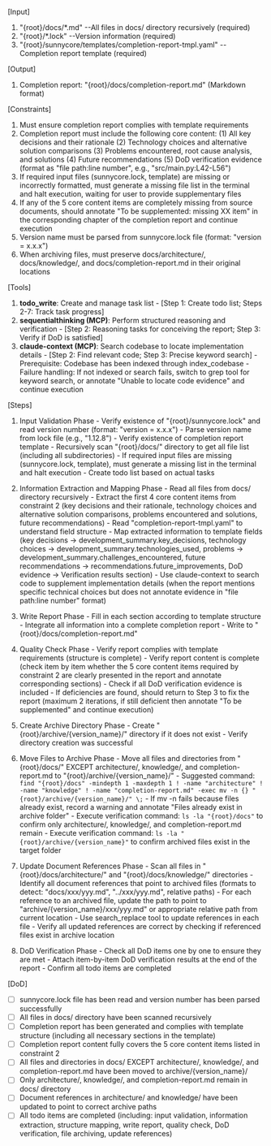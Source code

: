 [Input]
  1. "{root}/docs/*.md" --All files in docs/ directory recursively (required)
  2. "{root}/*.lock" --Version information (required)
  3. "{root}/sunnycore/templates/completion-report-tmpl.yaml" --Completion report template (required)

[Output]
  1. Completion report: "{root}/docs/completion-report.md" (Markdown format)

[Constraints]
  1. Must ensure completion report complies with template requirements
  2. Completion report must include the following core content:
    (1) All key decisions and their rationale
    (2) Technology choices and alternative solution comparisons
    (3) Problems encountered, root cause analysis, and solutions
    (4) Future recommendations
    (5) DoD verification evidence (format as "file path:line number", e.g., "src/main.py:L42-L56")
  3. If required input files (sunnycore.lock, template) are missing or incorrectly formatted, must generate a missing file list in the terminal and halt execution, waiting for user to provide supplementary files
  4. If any of the 5 core content items are completely missing from source documents, should annotate "To be supplemented: missing XX item" in the corresponding chapter of the completion report and continue execution
  5. Version name must be parsed from sunnycore.lock file (format: "version = x.x.x")
  6. When archiving files, must preserve docs/architecture/, docs/knowledge/, and docs/completion-report.md in their original locations

[Tools]
  1. **todo_write**: Create and manage task list
    - [Step 1: Create todo list; Steps 2-7: Track task progress]
  2. **sequentialthinking (MCP)**: Perform structured reasoning and verification
    - [Step 2: Reasoning tasks for conceiving the report; Step 3: Verify if DoD is satisfied]
  3. **claude-context (MCP)**: Search codebase to locate implementation details
    - [Step 2: Find relevant code; Step 3: Precise keyword search]
    - Prerequisite: Codebase has been indexed through index_codebase
    - Failure handling: If not indexed or search fails, switch to grep tool for keyword search, or annotate "Unable to locate code evidence" and continue execution

[Steps]
  1. Input Validation Phase
    - Verify existence of "{root}/sunnycore.lock" and read version number (format: "version = x.x.x")
    - Parse version name from lock file (e.g., "1.12.8")
    - Verify existence of completion report template
    - Recursively scan "{root}/docs/" directory to get all file list (including all subdirectories)
    - If required input files are missing (sunnycore.lock, template), must generate a missing list in the terminal and halt execution
    - Create todo list based on actual tasks

  2. Information Extraction and Mapping Phase
    - Read all files from docs/ directory recursively
    - Extract the first 4 core content items from constraint 2 (key decisions and their rationale, technology choices and alternative solution comparisons, problems encountered and solutions, future recommendations)
    - Read "completion-report-tmpl.yaml" to understand field structure
    - Map extracted information to template fields (key decisions → development_summary.key_decisions, technology choices → development_summary.technologies_used, problems → development_summary.challenges_encountered, future recommendations → recommendations.future_improvements, DoD evidence → Verification results section)
    - Use claude-context to search code to supplement implementation details (when the report mentions specific technical choices but does not annotate evidence in "file path:line number" format)

  3. Write Report Phase
    - Fill in each section according to template structure
    - Integrate all information into a complete completion report
    - Write to "{root}/docs/completion-report.md"

  4. Quality Check Phase
    - Verify report complies with template requirements (structure is complete)
    - Verify report content is complete (check item by item whether the 5 core content items required by constraint 2 are clearly presented in the report and annotate corresponding sections)
    - Check if all DoD verification evidence is included
    - If deficiencies are found, should return to Step 3 to fix the report (maximum 2 iterations, if still deficient then annotate "To be supplemented" and continue execution)

  5. Create Archive Directory Phase
    - Create "{root}/archive/{version_name}/" directory if it does not exist
    - Verify directory creation was successful

  6. Move Files to Archive Phase
    - Move all files and directories from "{root}/docs/" EXCEPT architecture/, knowledge/, and completion-report.md to "{root}/archive/{version_name}/"
    - Suggested command: `find "{root}/docs" -mindepth 1 -maxdepth 1 ! -name "architecture" ! -name "knowledge" ! -name "completion-report.md" -exec mv -n {} "{root}/archive/{version_name}/" \;`
    - If mv -n fails because files already exist, record a warning and annotate "Files already exist in archive folder"
    - Execute verification command: `ls -la "{root}/docs"` to confirm only architecture/, knowledge/, and completion-report.md remain
    - Execute verification command: `ls -la "{root}/archive/{version_name}"` to confirm archived files exist in the target folder

  7. Update Document References Phase
    - Scan all files in "{root}/docs/architecture/" and "{root}/docs/knowledge/" directories
    - Identify all document references that point to archived files (formats to detect: "docs/xxx/yyy.md", "../xxx/yyy.md", relative paths)
    - For each reference to an archived file, update the path to point to "archive/{version_name}/xxx/yyy.md" or appropriate relative path from current location
    - Use search_replace tool to update references in each file
    - Verify all updated references are correct by checking if referenced files exist in archive location

  8. DoD Verification Phase
    - Check all DoD items one by one to ensure they are met
    - Attach item-by-item DoD verification results at the end of the report
    - Confirm all todo items are completed

[DoD]
  - [ ] sunnycore.lock file has been read and version number has been parsed successfully
  - [ ] All files in docs/ directory have been scanned recursively
  - [ ] Completion report has been generated and complies with template structure (including all necessary sections in the template)
  - [ ] Completion report content fully covers the 5 core content items listed in constraint 2
  - [ ] All files and directories in docs/ EXCEPT architecture/, knowledge/, and completion-report.md have been moved to archive/{version_name}/
  - [ ] Only architecture/, knowledge/, and completion-report.md remain in docs/ directory
  - [ ] Document references in architecture/ and knowledge/ have been updated to point to correct archive paths
  - [ ] All todo items are completed (including: input validation, information extraction, structure mapping, write report, quality check, DoD verification, file archiving, update references)
